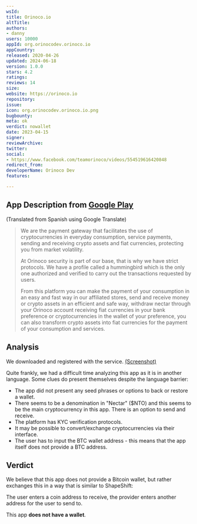 ```yaml
---
wsId: 
title: Orinoco.io
altTitle: 
authors:
- danny
users: 10000
appId: org.orinocodev.orinoco.io
appCountry: 
released: 2020-04-26
updated: 2024-06-18
version: 1.0.0
stars: 4.2
ratings: 
reviews: 14
size: 
website: https://orinoco.io
repository: 
issue: 
icon: org.orinocodev.orinoco.io.png
bugbounty: 
meta: ok
verdict: nowallet
date: 2023-04-15
signer: 
reviewArchive: 
twitter: 
social:
- https://www.facebook.com/teamorinoco/videos/554519616420848
redirect_from: 
developerName: Orinoco Dev
features: 

---
```


## App Description from [Google Play](https://play.google.com/store/apps/details?id=org.orinocodev.orinoco.io)

(Translated from Spanish using Google Translate)

> We are the payment gateway that facilitates the use of cryptocurrencies in everyday consumption, service payments, sending and receiving crypto assets and fiat currencies, protecting you from market volatility. 
> 
> At Orinoco security is part of our base, that is why we have strict protocols. We have a profile called a hummingbird which is the only one authorized and verified to carry out the transactions requested by users.
>
> From this platform you can make the payment of your consumption in an easy and fast way in our affiliated stores, send and receive money or crypto assets in an efficient and safe way, withdraw nectar through your Orinoco account receiving fiat currencies in your bank preference or cryptocurrencies in the wallet of your preference, you can also transform crypto assets into fiat currencies for the payment of your consumption and services.

## Analysis 

We downloaded and registered with the service. [(Screenshot)](https://twitter.com/BitcoinWalletz/status/1647154594886352896)

Quite frankly, we had a difficult time analyzing this app as it is in another language. Some clues do present themselves despite the language barrier: 

- The app did not present any seed phrases or options to back or restore a wallet. 
- There seems to be a denomination in "Nectar" ($NTO) and this seems to be the main cryptocurrency in this app. There is an option to send and receive. 
- The platform has KYC verification protocols. 
- It may be possible to convert/exchange cryptocurrencies via their interface. 
- The user has to input the BTC wallet address - this means that the app itself does not provide a BTC address. 

## Verdict 

We believe that this app does not provide a Bitcoin wallet, but rather exchanges this in a way that is similar to ShapeShift:

The user enters a coin address to receive, the provider enters another address for the user to send to. 

This app **does not have a wallet**. 
